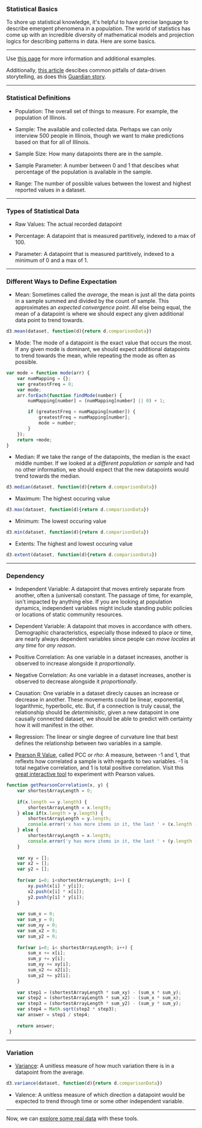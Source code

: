 ### Statistical Basics

To shore up statistical knowledge, it's helpful to have precise language to describe emergent phenomena in a population. The world of statistics has come up with an incredible diversity of mathematical models and projection logics for describing patterns in data. Here are some basics.

-----

Use [this page](https://hackernoon.com/quick-intro-to-statistics-power-your-stories-with-data-a3a35785692b) for more information and additional examples.

Additionally, [this article](https://towardsdatascience.com/how-to-properly-tell-a-story-with-data-and-common-pitfalls-to-avoid-317d8817e0c9) descibes common pitfalls of data-driven storytelling, as does this [Guardian story](https://www.theguardian.com/science/2016/jul/17/politicians-dodgy-statistics-tricks-guide?imm_mid=0e667a&cmp=em-data-na-na-newsltr_20160803).

-----

### Statistical Definitions

- Population: The overall set of things to measure. For example, the population of Illinois.

- Sample: The available and collected data. Perhaps we can only interview 500 people in Illinois, though we want to make predictions based on that for all of Illinois.

- Sample Size: How many datapoints there are in the sample.

- Sample Parameter: A number between 0 and 1 that descibes what percentage of the population is available in the sample.

- Range: The number of possible values between the lowest and highest reported values in a dataset.

-----

### Types of Statistical Data

- Raw Values: The actual recorded datapoint

- Percentage: A datapoint that is measured partitively, indexed to a max of 100.

- Parameter: A datapoint that is measured partitively, indexed to a minimum of 0 and a max of 1.

-----

### Different Ways to Define Expectation

- Mean: Sometimes called the *average*, the mean is just all the data points in a sample summed and divided by the count of sample. This approximates an *expected convergence point*. All else being equal, the mean of a datapoint is where we should expect any given additional data point to trend towards.

```js 
d3.mean(dataset, function(d){return d.comparisonData})
```

- Mode: The mode of a datapoint is the exact value that occurs the most. If any given mode is dominant, we should expect additional datapoints to trend towards the mean, while repeating the mode as often as possible.
```js
var mode = function mode(arr) {
    var numMapping = {};
    var greatestFreq = 0;
    var mode;
    arr.forEach(function findMode(number) {
        numMapping[number] = (numMapping[number] || 0) + 1;

        if (greatestFreq < numMapping[number]) {
            greatestFreq = numMapping[number];
            mode = number;
        }
    });
    return +mode;
}
```

- Median: If we take the range of the datapoints, the median is the exact middle number. If we looked at a *different population or sample* and had no other information, we should expect that the new datapoints would trend towards the median.

```js
d3.median(dataset, function(d){return d.comparisonData})
```

- Maximum: The highest occuring value

```js
d3.max(dataset, function(d){return d.comparisonData})
```

- Minimum: The lowest occuring value

```js
d3.min(dataset, function(d){return d.comparisonData})
```

- Extents: The highest and lowest occuring value

```js
d3.extent(dataset, function(d){return d.comparisonData})
```

-----

### Dependency

- Independent Variable: A datapoint that moves entirely separate from another, often a (universal) constant. The passage of time, for example, isn't impacted by anything else. If you are looking at population dynamics, independent variables might include standing public policies or locations of static community resources.

- Dependent Variable: A datapoint that moves in accordance with others. Demographic characteristics, especially those indexed to place or time, are nearly always dependent variables since people can *move locales* at *any time* for *any reason*.

- Positive Correlation: As one variable in a dataset increases, another is observed to increase alongside it *proportionally*.

- Negative Correlation: As one variable in a dataset increases, another is observed to decrease alongside it *proportionally*.

- Causation: One variable in a dataset direcly causes an increase or decrease in another. These movements could be linear, exponential, logarithmic, hyperbolic, etc. But, if a connection is truly causal, the relationship should be *determinisitic*, given a new datapoint in one causally connected dataset, we should be able to predict with certainty how it will manifest in the other.

- Regression: The linear or single degree of curvature line that best defines the relationship between two variables in a sample.

- [Pearson R Value](https://en.wikipedia.org/wiki/Pearson_correlation_coefficient), called PCC or *rho*: A measure, between -1 and 1, that reflexts how correlated a sample is with regards to two variables. -1 is total negative correlation, and 1 is total positive correlation. Visit this [great interactive tool](http://rpsychologist.com/d3/correlation/) to experiment with Pearson values.

```js
function getPearsonCorrelation(x, y) {
    var shortestArrayLength = 0;
     
    if(x.length == y.length) {
        shortestArrayLength = x.length;
    } else if(x.length > y.length) {
        shortestArrayLength = y.length;
        console.error('x has more items in it, the last ' + (x.length - shortestArrayLength) + ' item(s) will be ignored');
    } else {
        shortestArrayLength = x.length;
        console.error('y has more items in it, the last ' + (y.length - shortestArrayLength) + ' item(s) will be ignored');
    }
  
    var xy = [];
    var x2 = [];
    var y2 = [];
  
    for(var i=0; i<shortestArrayLength; i++) {
        xy.push(x[i] * y[i]);
        x2.push(x[i] * x[i]);
        y2.push(y[i] * y[i]);
    }
  
    var sum_x = 0;
    var sum_y = 0;
    var sum_xy = 0;
    var sum_x2 = 0;
    var sum_y2 = 0;
  
    for(var i=0; i< shortestArrayLength; i++) {
        sum_x += x[i];
        sum_y += y[i];
        sum_xy += xy[i];
        sum_x2 += x2[i];
        sum_y2 += y2[i];
    }
  
    var step1 = (shortestArrayLength * sum_xy) - (sum_x * sum_y);
    var step2 = (shortestArrayLength * sum_x2) - (sum_x * sum_x);
    var step3 = (shortestArrayLength * sum_y2) - (sum_y * sum_y);
    var step4 = Math.sqrt(step2 * step3);
    var answer = step1 / step4;
  
    return answer;
 }
 ``` 

-----

### Variation

- [Variance](https://en.wikipedia.org/wiki/Variance): A unitless measure of how much variation there is in a datapoint from the average.
```js
d3.variance(dataset, function(d){return d.comparisonData})
```

- Valence: A unitless measure of which direction a datapoint would be expected to trend through time or some other independent variable.



-----

Now, we can [explore some real data](stats-exercise.md) with these tools.
